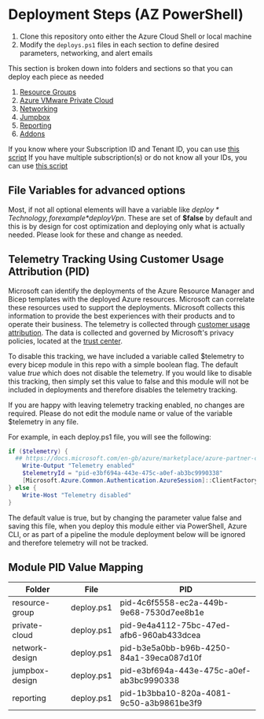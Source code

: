 # Deployment Steps (AZ PowerShell)

1. Clone this repository onto either the Azure Cloud Shell or local machine
2. Modify the `deploys.ps1` files in each section to define desired parameters, networking, and alert emails

This section is broken down into folders and sections so that you can deploy each piece as needed

1. [Resource Groups](1.resource_group_design)
2. [Azure VMware Private Cloud](2.private_cloud)
3. [Networking](3.network-design)
4. [Jumpbox](4.jumpbox-design)
5. [Reporting](05.reporting)
6. [Addons](06.add-ons)

If you know where your Subscription ID and Tenant ID, you can use [this script](login.ps1)
If you have multiple subscription(s) or do not know all your IDs, you can use [this script](list_and_connect_to_subscription.ps1)

## File Variables for advanced options

Most, if not all optional elements will have a variable like *$deploy*Technology, for example *$deployVpn*. These are set of **$false** by default and this is by design for cost optimization and deploying only what is actually needed. Please look for these and change as needed.  

## Telemetry Tracking Using Customer Usage Attribution (PID)

Microsoft can identify the deployments of the Azure Resource Manager and Bicep templates with the deployed Azure resources. Microsoft can correlate these resources used to support the deployments. Microsoft collects this information to provide the best experiences with their products and to operate their business. The telemetry is collected through [customer usage attribution](https://docs.microsoft.com/azure/marketplace/azure-partner-customer-usage-attribution). The data is collected and governed by Microsoft's privacy policies, located at the [trust center](https://www.microsoft.com/trustcenter).

To disable this tracking, we have included a variable called $telemetry to every bicep module in this repo with a simple boolean flag. The default value *true* which does not disable the telemetry. If you would like to disable this tracking, then simply set this value to false and this module will not be included in deployments and therefore disables the telemetry tracking.  

If you are happy with leaving telemetry tracking enabled, no changes are required. Please do not edit the module name or value of the variable $telemetry in any file.

For example, in each deploy.ps1 file, you will see the following:
```powershell
if ($telemetry) {
  ## https://docs.microsoft.com/en-gb/azure/marketplace/azure-partner-customer-usage-attribution#notify-your-customers
    Write-Output "Telemetry enabled"
    $telemetryId = "pid-e3bf694a-443e-475c-a0ef-ab3bc9990338"
    [Microsoft.Azure.Common.Authentication.AzureSession]::ClientFactory.AddUserAgent($telemetryId)
} else {
    Write-Host "Telemetry disabled"
}
```  

The default value is true, but by changing the parameter value false and saving this file, when you deploy this module either via PowerShell, Azure CLI, or as part of a pipeline the module deployment below will be ignored and therefore telemetry will not be tracked.


## Module PID Value Mapping

|Folder  |File  |PID  |
|---------|---------|---------|
|resource-group     | deploy.ps1 | pid-4c6f5558-ec2a-449b-9e68-7530d7ee8b1e        |
|private-cloud     | deploy.ps1 | pid-9e4a4112-75bc-47ed-afb6-960ab433dcea        |
|network-design     | deploy.ps1  | pid-b3e5a0bb-b96b-4250-84a1-39eca087d10f        |
|jumpbox-design    | deploy.ps1 | pid-e3bf694a-443e-475c-a0ef-ab3bc9990338   |
|reporting    | deploy.ps1 | pid-1b3bba10-820a-4081-9c50-a3b9861be3f9    |
